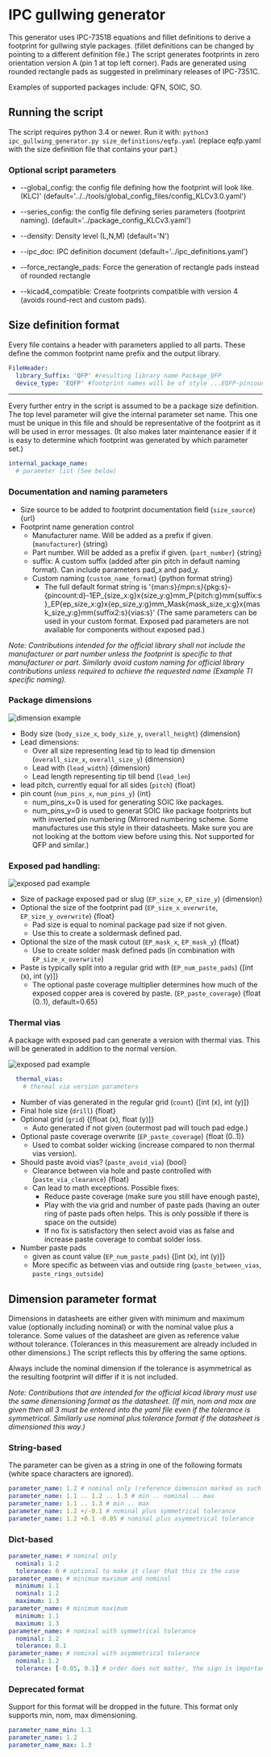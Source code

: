 # IPC gullwing generator

This generator uses IPC-7351B equations and fillet definitions to derive a footprint for gullwing style packages. (fillet definitions can be changed by pointing to a different definition file.) The script generates footprints in zero orientation version A (pin 1 at top left corner).
Pads are generated using rounded rectangle pads as suggested in preliminary releases of IPC-7351C.

Examples of supported packages include: QFN, SOIC, SO.

## Running the script

The script requires python 3.4 or newer. Run it with:
`python3 ipc_gullwing_generator.py size_definitions/eqfp.yaml` (replace eqfp.yaml with the size definition file that contains your part.)

### Optional script parameters

* --global_config: the config file defining how the footprint will look like. (KLC)' (default='../../tools/global_config_files/config_KLCv3.0.yaml')
* --series_config: the config file defining series parameters (footprint naming). (default='../package_config_KLCv3.yaml')

* --density: Density level (L,N,M) (default='N')
* --ipc_doc: IPC definition document (default='../ipc_definitions.yaml')

* --force_rectangle_pads: Force the generation of rectangle pads instead of rounded rectangle
* --kicad4_compatible: Create footprints compatible with version 4 (avoids round-rect and custom pads).

## Size definition format

Every file contains a header with parameters applied to all parts. These define the common footprint name prefix and the output library.

``` yaml
FileHeader:
  library_Suffix: 'QFP' #resulting library name Package_QFP
  device_type: 'EQFP' #footprint names will be of style ...EQFP-pincount_...
```

---

Every further entry in the script is assumed to be a package size definition. The top level parameter will give the internal parameter set name. This one must be unique in this file and should be representative of the footprint as it will be used in error messages. (It also makes later maintenance easier if it is easy to determine which footprint was generated by which parameter set.)

``` yaml
internal_package_name:
  # parameter list (See below)
```

### Documentation and naming parameters
- Size source to be added to footprint documentation field (`size_source`) {url}
- Footprint name generation control
  - Manufacturer name. Will be added as a prefix if given. (`manufacturer`) {string}
  - Part number. Will be added as a prefix if given. (`part_number`) {string}
  - suffix: A custom suffix (added after pin pitch in default naming format). Can include parameters pad_x and pad_y.
  - Custom naming (`custom_name_format`) {python format string}
    - The full default format string is '{man:s}_{mpn:s}_{pkg:s}-{pincount:d}-1EP_{size_x:g}x{size_y:g}mm_P{pitch:g}mm{suffix:s}_EP{ep_size_x:g}x{ep_size_y:g}mm_Mask{mask_size_x:g}x{mask_size_y:g}mm{suffix2:s}{vias:s}' (The same parameters can be used in your custom format. Exposed pad parameters are not available for components without exposed pad.)

_Note: Contributions intended for the official library shall not include the manufacturer or part number unless the footprint is specific to that manufacturer or part. Similarly avoid custom naming for official library contributions unless required to achieve the requested name (Example TI specific naming)._

### Package dimensions
![dimension example](./documentation/dimension_system.svg)
- Body size (`body_size_x`, `body_size_y`, `overall_height`) {dimension}
- Lead dimensions:
  - Over all size representing lead tip to lead tip dimension (`overall_size_x`, `overall_size_y`) {dimension}
  - Lead with (`lead_width`) {dimension}
  - Lead length representing tip till bend (`lead_len`)
- lead pitch, currently equal for all sides (`pitch`) {float}
- pin count (`num_pins_x`, `num_pins_y`) {int}
  - num_pins_x=0 is used for generating SOIC like packages.
  - num_pins_y=0 is used to generat SOIC like package footprints but with inverted pin numbering (Mirrored numbering scheme. Some manufactures use this style in their datasheets. Make sure you are not looking at the bottom view before using this. Not supported for QFP and similar.)

### Exposed pad handling:
![exposed pad example](../documentation/ep_handling.svg)
- Size of package exposed pad or slug (`EP_size_x`, `EP_size_y`) {dimension}
- Optional the size of the footprint pad (`EP_size_x_overwrite`, `EP_size_y_overwrite`) {float}
   - Pad size is equal to nominal package pad size if not given.
   - Use this to create a soldermask defined pad.
- Optional the size of the mask cutout (`EP_mask_x`, `EP_mask_y`) {float}
   - Use to create solder mask defined pads (in combination with `EP_size_x_overwrite`)
- Paste is typically split into a regular grid with (`EP_num_paste_pads`) {[int (x), int (y)]}
  - The optional paste coverage multiplier determines how much of the exposed copper area is covered by paste. (`EP_paste_coverage`) {float (0..1), default=0.65}

### Thermal vias
A package with exposed pad can generate a version with thermal vias. This will be generated in addition to the normal version.

![exposed pad example](../documentation/thermal_vias.svg)

``` yaml
  thermal_vias:
    # thermal via version parameters
```
- Number of vias generated in the regular grid (`count`) {[int (x), int (y)]}
- Final hole size (`drill`) {float}
- Optional grid (`grid`) {[float (x), float (y)]}
  - Auto generated if not given (outermost pad will touch pad edge.)
- Optional paste coverage overwrite (`EP_paste_coverage`) {float (0..1)}
  - Used to combat solder wicking (increase compared to non thermal vias version).
- Should paste avoid vias? (`paste_avoid_via`) {bool}
  - Clearance between via hole and paste controlled with (`paste_via_clearance`) {float}
  - Can lead to math exceptions. Possible fixes:
     - Reduce paste coverage (make sure you still have enough paste),
     - Play with the via grid and number of paste pads (having an outer ring of paste pads often helps. This is only possible if there is space on the outside)
     - If no fix is satisfactory then select avoid vias as false and increase paste coverage to combat solder loss.
- Number paste pads
  - given as count value (`EP_num_paste_pads`) {[int (x), int (y)]}
  - More specific as between vias and outside ring (`paste_between_vias`, `paste_rings_outside`)


## Dimension parameter format
Dimensions in datasheets are either given with minimum and maximum value (optionally including nominal) or with the nominal value plus a tolerance. Some values of the datasheet are given as reference value without tolerance. (Tolerances in this measurement are already included in other dimensions.) The script reflects this by offering the same options.

Always include the nominal dimension if the tolerance is asymmetrical as the resulting footprint will differ if it is not included.

_Note: Contributions that are intended for the official kicad library must use the same dimensioning format as the datasheet. (If min, nom and max are given then all 3 must be entered into the yaml file even if the tolerance is symmetrical. Similarly use nominal plus tolerance format if the datasheet is dimensioned this way.)_

### String-based

The parameter can be given as a string in one of the following formats (white space characters are ignored).

```yaml
parameter_name: 1.2 # nominal only (reference dimension marked as such in datasheet)
parameter_name: 1.1 .. 1.2 .. 1.3 # min .. nominal .. max
parameter_name: 1.1 .. 1.3 # min .. max
parameter_name: 1.2 +/-0.1 # nominal plus symmetrical tolerance
parameter_name: 1.2 +0.1 -0.05 # nominal plus asymmetrical tolerance
```

### Dict-based

```yaml
parameter_name: # nominal only
  nominal: 1.2
  tolerance: 0 # optional to make it clear that this is the case
parameter_name: # minimum maximum and nominal
  minimum: 1.1
  nominal: 1.2
  maximum: 1.3
parameter_name: # minimum maximum
  minimum: 1.1
  maximum: 1.3
parameter_name: # nominal with symmetrical tolerance
  nominal: 1.2
  tolerance: 0.1
parameter_name: # nominal with asymmetrical tolerance
  nominal: 1.2
  tolerance: [-0.05, 0.1] # order does not matter, the sign is important.
```

### Deprecated format

Support for this format will be dropped in the future. This format only supports min, nom, max dimensioning.

```yaml
parameter_name_min: 1.1
parameter_name: 1.2
parameter_name_max: 1.3
```
